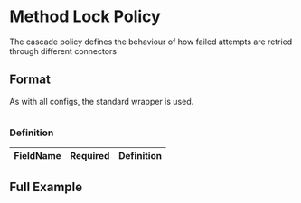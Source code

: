 # Method Lock Policy
The cascade policy defines the behaviour of how failed attempts are retried through different connectors

## Format
As with all configs, the standard wrapper is used.

```json5

```
### Definition
FieldName | Required | Definition 
---:|---|:---


## Full Example

```json
```